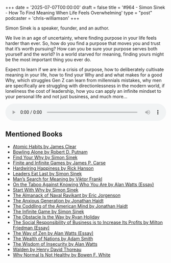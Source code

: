 +++
date = '2025-07-07T00:00:00'
draft = false
title = '#964 - Simon Sinek - How To Find Meaning When Life Feels Overwhelming'
type = "post"
podcaster = 'chris-williamson'
+++

Simon Sinek is a speaker, founder, and an author. 

We live in an age of uncertainty, where finding purpose in your life feels harder than ever. So, how do you find a purpose that moves you and trust that it’s worth pursuing? How can you be sure your purpose serves both yourself and the world? In a world starved for meaning, finding yours might be the most important thing you ever do.

Expect to learn if we are in a crisis of purpose, how to deliberately cultivate meaning in your life, how to find your Why and and what makes for a good Why, which struggles Gen Z can learn from millennials mistakes, why men are specifically are struggling with directionlessness in the modern world, if loneliness the cost of leadership, how you can apply an infinite mindset to your personal life and not just business, and much more...

<audio controls style="width: 100%; max-width: 800px;">
  <source src="https://pdst.fm/e/chrt.fm/track/G454/prfx.byspotify.com/e/traffic.megaphone.fm/SIXMSB1100435395.mp3?updated=1751866146" type="audio/mpeg">
  Your browser does not support the audio element.
</audio>

## Mentioned Books

- [Atomic Habits by James Clear](https://www.amazon.com/s?k=Atomic+Habits+by+James+Clear&tag=podcaststoboo-20)
- [Bowling Alone by Robert D. Putnam](https://www.amazon.com/s?k=Bowling+Alone+by+Robert+D.+Putnam&tag=podcaststoboo-20)
- [Find Your Why by Simon Sinek](https://www.amazon.com/s?k=Find+Your+Why+by+Simon+Sinek&tag=podcaststoboo-20)
- [Finite and Infinite Games by James P. Carse](https://www.amazon.com/s?k=Finite+and+Infinite+Games+by+James+P.+Carse&tag=podcaststoboo-20)
- [Hardwiring Happiness by Rick Hanson](https://www.amazon.com/s?k=Hardwiring+Happiness+by+Rick+Hanson&tag=podcaststoboo-20)
- [Leaders Eat Last by Simon Sinek](https://www.amazon.com/s?k=Leaders+Eat+Last+by+Simon+Sinek&tag=podcaststoboo-20)
- [Man’s Search for Meaning by Viktor Frankl](https://www.amazon.com/s?k=Man’s+Search+for+Meaning+by+Viktor+Frankl&tag=podcaststoboo-20)
- [On the Taboo Against Knowing Who You Are by Alan Watts (Essay)](https://www.amazon.com/s?k=On+the+Taboo+Against+Knowing+Who+You+Are+by+Alan+Watts+(Essay)&tag=podcaststoboo-20)
- [Start With Why by Simon Sinek](https://www.amazon.com/s?k=Start+With+Why+by+Simon+Sinek&tag=podcaststoboo-20)
- [The Almanack of Naval Ravikant by Eric Jorgenson](https://www.amazon.com/s?k=The+Almanack+of+Naval+Ravikant+by+Eric+Jorgenson&tag=podcaststoboo-20)
- [The Anxious Generation by Jonathan Haidt](https://www.amazon.com/s?k=The+Anxious+Generation+by+Jonathan+Haidt&tag=podcaststoboo-20)
- [The Coddling of the American Mind by Jonathan Haidt](https://www.amazon.com/s?k=The+Coddling+of+the+American+Mind+by+Jonathan+Haidt&tag=podcaststoboo-20)
- [The Infinite Game by Simon Sinek](https://www.amazon.com/s?k=The+Infinite+Game+by+Simon+Sinek&tag=podcaststoboo-20)
- [The Obstacle Is the Way by Ryan Holiday](https://www.amazon.com/s?k=The+Obstacle+Is+the+Way+by+Ryan+Holiday&tag=podcaststoboo-20)
- [The Social Responsibility of Business is to Increase Its Profits by Milton Friedman (Essay)](https://www.amazon.com/s?k=The+Social+Responsibility+of+Business+is+to+Increase+Its+Profits+by+Milton+Friedman+(Essay)&tag=podcaststoboo-20)
- [The Way of Zen by Alan Watts (Essay)](https://www.amazon.com/s?k=The+Way+of+Zen+by+Alan+Watts+(Essay)&tag=podcaststoboo-20)
- [The Wealth of Nations by Adam Smith](https://www.amazon.com/s?k=The+Wealth+of+Nations+by+Adam+Smith&tag=podcaststoboo-20)
- [The Wisdom of Insecurity by Alan Watts](https://www.amazon.com/s?k=The+Wisdom+of+Insecurity+by+Alan+Watts&tag=podcaststoboo-20)
- [Walden by Henry David Thoreau](https://www.amazon.com/s?k=Walden+by+Henry+David+Thoreau&tag=podcaststoboo-20)
- [Why Normal Is Not Healthy by Bowen F. White](https://www.amazon.com/s?k=Why+Normal+Is+Not+Healthy+by+Bowen+F.+White&tag=podcaststoboo-20)